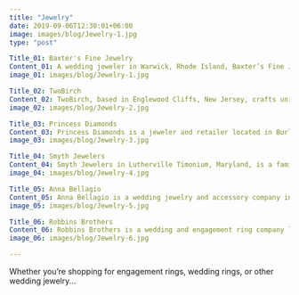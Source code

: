 ```yaml
---
title: "Jewelry"
date: 2019-09-06T12:30:01+06:00
image: images/blog/Jewelry-1.jpg
type: "post"

Title_01: Baxter's Fine Jewelry
Content_01: A wedding jeweler in Warwick, Rhode Island, Baxter’s Fine Jewelry prides itself on fostering professional connections through honesty and integrity. For over 50 years, the friendly team at Baxter’s Fine Jewelry has worked with couples to select jewelry and diamonds that fit within their budget.... (Wedding Jewelers Warwick)
image_01: images/blog/Jewelry-1.jpg

Title_02: TwoBirch
Content_02: TwoBirch, based in Englewood Cliffs, New Jersey, crafts unique, custom wedding rings personalized to you. With more than 20 years of experience, their design experts will create something that is tailored to your tastes and style, with the metal type and color and stone of your preference. TwoBirch... (Wedding Jewelers Englewood Cliffs)
image_02: images/blog/Jewelry-2.jpg

Title_03: Princess Diamonds
Content_03: Princess Diamonds is a jeweler and retailer located in Burlington, Massachusetts who serves the surrounding and Boston regions. Their staff works closely with couples to help them find the perfect engagement ring and/or wedding band to show off on and after their wedding day, or even to help them... (Wedding Jewelers)
image_03: images/blog/Jewelry-3.jpg

Title_04: Smyth Jewelers
Content_04: Smyth Jewelers in Lutherville Timonium, Maryland, is a family-operated jeweler. For more than 100 years, they’ve offered customer service and inventory of the highest grade. Smyth Jewelers is known for having one of the most impressive and extensive diamond collections on the East Coast. They offer... (Wedding Jewelers Lutherville Timonium)
image_04: images/blog/Jewelry-4.jpg

Title_05: Anna Bellagio
Content_05: Anna Bellagio is a wedding jewelry and accessory company in Buford, Georgia. The company has been part of the wedding industry since 1999, providing its services throughout the United States. Terrie Needham, the founder and president of Anna Bellagio, takes enormous pride in her customer service... (Wedding Jewelers Braselton)
image_05: images/blog/Jewelry-5.jpg

Title_06: Robbins Brothers
Content_06: Robbins Brothers is a wedding and engagement ring company located in Phoenix, Arizona, with a rich history of offering quality jewelry and excellent customer service. Whether you’re looking for modern, classic, or vintage wedding jewelry, they are committed to finding the perfect engagement rings... (Wedding Jewelers Scottsdale)
image_06: images/blog/Jewelry-6.jpg

---
```

Whether you’re shopping for engagement rings, wedding rings, or other wedding jewelry...




